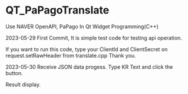 # QT_PaPagoTranslate
Use NAVER OpenAPI, PaPago In Qt Widget Programming(C++)

2023-05-29
First Commit, It is simple test code for testing api operation.

If you want to run this code, type your ClientId and ClientSecret on request.setRawHeader from translate.cpp
Thank you.

2023-05-30
Receive JSON data progess. Type KR Text and click the button.

Result display.
